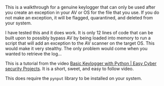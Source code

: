 This is a walkthrough for a genuine keylogger that can only be used 
after you create an exception in your AV or OS for the file
that you use. If you do not make an exception, it will be flagged, 
quarantined, and deleted from your system. 

I have tested this and it does work. It is only 12 lines of code
that can be built upon to possibly bypass AV by being loaded 
into memory to run a script that will add an exception to the AV
scanner on the target OS. This would make it very stealthy. The
only problem would come when you wanted to retrieve the log...

This is a tutorial from the video [Basic Keylogger with Python | Easy Cyber security Projects](https://www.youtube.com/watch?v=QuH_9OGrVt4).
It is a short, sweet, and easy to follow video.

This does require the `pynput` library to be installed on your system.